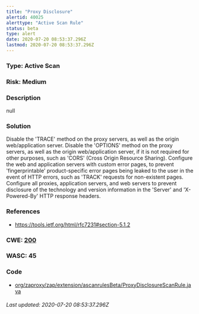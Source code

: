 ```yaml
---
title: "Proxy Disclosure"
alertid: 40025
alerttype: "Active Scan Rule"
status: beta
type: alert
date: 2020-07-20 08:53:37.296Z
lastmod: 2020-07-20 08:53:37.296Z
---
```

### Type: Active Scan

### Risk: Medium

### Description

null

### Solution

Disable the 'TRACE' method on the proxy servers, as well as the origin web/application server.
Disable the 'OPTIONS' method on the proxy servers, as well as the origin web/application server, if it is not required for other purposes, such as 'CORS' (Cross Origin Resource Sharing).
Configure the web and application servers with custom error pages, to prevent 'fingerprintable' product-specific error pages being leaked to the user in the event of HTTP errors, such as 'TRACK' requests for non-existent pages.
Configure all proxies, application servers, and web servers to prevent disclosure of the technology and version information in the 'Server' and 'X-Powered-By' HTTP response headers.


### References

* https://tools.ietf.org/html/rfc7231#section-5.1.2

### CWE: [200](https://cwe.mitre.org/data/definitions/200.html)

### WASC:  45

### Code

 * [org/zaproxy/zap/extension/ascanrulesBeta/ProxyDisclosureScanRule.java](https://github.com/zaproxy/zap-extensions/blob/master/addOns/ascanrulesBeta/src/main/java/org/zaproxy/zap/extension/ascanrulesBeta/ProxyDisclosureScanRule.java)

###### Last updated: 2020-07-20 08:53:37.296Z
